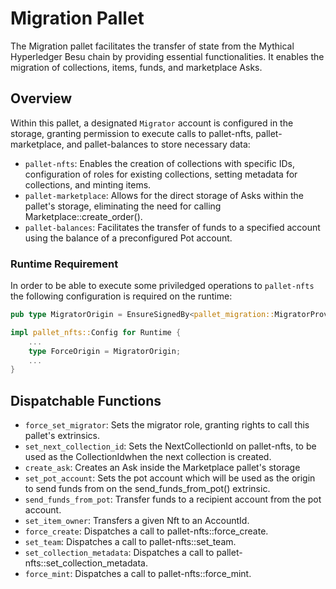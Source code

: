 # Migration Pallet

The Migration pallet facilitates the transfer of state from the Mythical Hyperledger Besu chain by providing essential functionalities. It enables the migration of collections, items, funds, and marketplace Asks.

## Overview

Within this pallet, a designated `Migrator` account is configured in the storage, granting permission to execute calls to pallet-nfts, pallet-marketplace, and pallet-balances to store necessary data:

-   `pallet-nfts`: Enables the creation of collections with specific IDs, configuration of roles for existing collections, setting metadata for collections, and minting items.
-   `pallet-marketplace`: Allows for the direct storage of Asks within the pallet's storage, eliminating the need for calling Marketplace::create_order().
-   `pallet-balances`: Facilitates the transfer of funds to a specified account using the balance of a preconfigured Pot account.

### **Runtime Requirement**

In order to be able to execute some priviledged operations to `pallet-nfts` the following configuration is required on the runtime:

```rust
pub type MigratorOrigin = EnsureSignedBy<pallet_migration::MigratorProvider<Runtime>, AccountId>;

impl pallet_nfts::Config for Runtime {
	...
	type ForceOrigin = MigratorOrigin;
	...
}
```

## Dispatchable Functions

-   `force_set_migrator`: Sets the migrator role, granting rights to call this pallet's extrinsics.
-   `set_next_collection_id`: Sets the NextCollectionId on pallet-nfts, to be used as the CollectionIdwhen the next collection is created.
-   `create_ask`: Creates an Ask inside the Marketplace pallet's storage
-   `set_pot_account`: Sets the pot account which will be used as the origin to send funds from on the send_funds_from_pot() extrinsic.
-   `send_funds_from_pot`: Transfer funds to a recipient account from the pot account.
-   `set_item_owner`: Transfers a given Nft to an AccountId.
-   `force_create`: Dispatches a call to pallet-nfts::force_create.
-   `set_team`: Dispatches a call to pallet-nfts::set_team.
-   `set_collection_metadata`: Dispatches a call to pallet-nfts::set_collection_metadata.
-   `force_mint`: Dispatches a call to pallet-nfts::force_mint.
